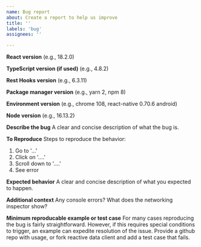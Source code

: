 ```yaml
---
name: Bug report
about: Create a report to help us improve
title: ''
labels: 'bug'
assignees: ''

---
```


**React version** (e.g., 18.2.0)

**TypeScript version (if used)** (e.g., 4.8.2)

**Rest Hooks version** (e.g., 6.3.11)

**Package manager version** (e.g., yarn 2, npm 8)

**Environment version** (e.g., chrome 108, react-native 0.70.6 android)

**Node version** (e.g., 16.13.2)

**Describe the bug**
A clear and concise description of what the bug is.

**To Reproduce**
Steps to reproduce the behavior:
1. Go to '...'
2. Click on '....'
3. Scroll down to '....'
4. See error

**Expected behavior**
A clear and concise description of what you expected to happen.

**Additional context**
Any console errors? What does the networking inspector show?

**Minimum reproducable example or test case**
For many cases reproducing the bug is fairly straightforward. However, if
this requires special conditions to trigger, an example can expedite resolution of the issue.
Provide a github repo with usage, or fork reactive data client and add a test case that fails.
